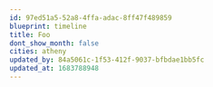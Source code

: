 ```yaml
---
id: 97ed51a5-52a8-4ffa-adac-8ff47f489859
blueprint: timeline
title: Foo
dont_show_month: false
cities: atheny
updated_by: 84a5061c-1f53-412f-9037-bfbdae1bb5fc
updated_at: 1683788948
---
```

